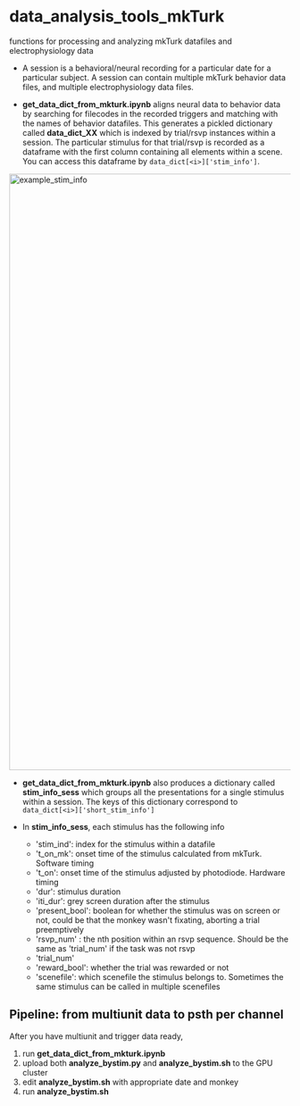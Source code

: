 # data_analysis_tools_mkTurk

functions for processing and analyzing mkTurk datafiles and electrophysiology data

- A session is a behavioral/neural recording for a particular date for a particular subject. A session can contain multiple mkTurk behavior data files, and multiple electrophysiology data files.
  
- **get_data_dict_from_mkturk.ipynb** aligns neural data to behavior data by searching for filecodes in the recorded triggers and matching with the names of behavior datafiles. This generates a pickled dictionary called **data_dict_XX** which is indexed by trial/rsvp instances within a session. The particular stimulus for that trial/rsvp is recorded as a dataframe with the first column containing all elements within a scene. You can access this dataframe by `data_dict[<i>]['stim_info']`.
<img width="1068" alt="example_stim_info" src="https://github.com/younahjeon/data_analysis_tools_mkTurk/assets/38961502/91b0b6aa-5705-4083-8cb9-e89509704faf">

- **get_data_dict_from_mkturk.ipynb** also produces a dictionary called **stim_info_sess** which groups all the presentations for a single stimulus within a session. The keys of this dictionary correspond to `data_dict[<i>]['short_stim_info']`
  
- In **stim_info_sess**, each stimulus has the following info
    - 'stim_ind': index for the stimulus within a datafile
    - 't_on_mk': onset time of the stimulus calculated from mkTurk. Software timing
    - 't_on': onset time of the stimulus adjusted by photodiode. Hardware timing
    - 'dur': stimulus duration
    - 'iti_dur': grey screen duration after the stimulus
    - 'present_bool': boolean for whether the stimulus was on screen or not, could be that the monkey wasn't fixating, aborting a trial preemptively
    - 'rsvp_num' : the nth position within an rsvp sequence. Should be the same as 'trial_num' if the task was not rsvp
    - 'trial_num'
    - 'reward_bool': whether the trial was rewarded or not
    - 'scenefile': which scenefile the stimulus belongs to. Sometimes the same stimulus can be called in multiple scenefiles


## Pipeline: from multiunit data to psth per channel 
  After you have multiunit and trigger data ready,
1) run **get_data_dict_from_mkturk.ipynb**
2) upload both **analyze_bystim.py** and **analyze_bystim.sh** to the GPU cluster
3) edit **analyze_bystim.sh** with appropriate date and monkey
4) run **analyze_bystim.sh** 
